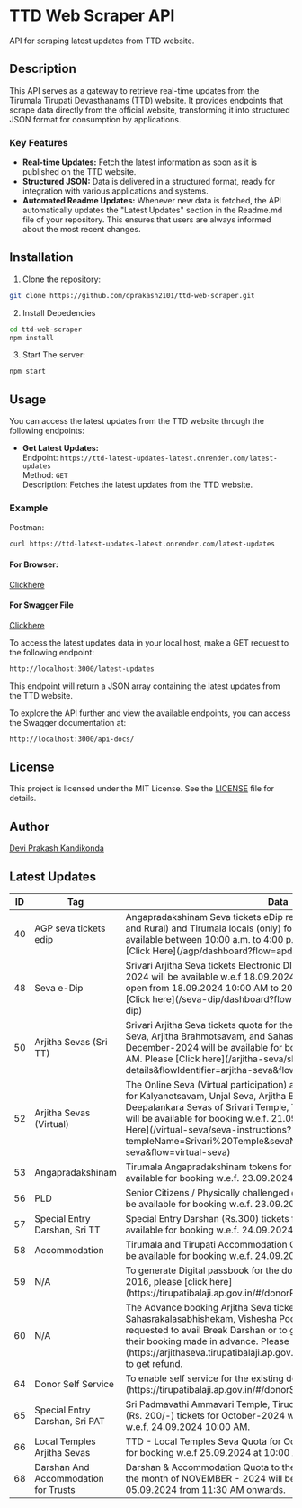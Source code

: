 # TTD Web Scraper API

API for scraping latest updates from TTD website.

## Description

This API serves as a gateway to retrieve real-time updates from the Tirumala Tirupati Devasthanams (TTD) website. It provides endpoints that scrape data directly from the official website, transforming it into structured JSON format for consumption by applications.

### Key Features

- **Real-time Updates:** Fetch the latest information as soon as it is published on the TTD website.
- **Structured JSON:** Data is delivered in a structured format, ready for integration with various applications and systems.
- **Automated Readme Updates:** Whenever new data is fetched, the API automatically updates the "Latest Updates" section in the Readme.md file of your repository. This ensures that users are always informed about the most recent changes.

## Installation

1. Clone the repository:

```bash
git clone https://github.com/dprakash2101/ttd-web-scraper.git
```

2. Install Depedencies

```bash
cd ttd-web-scraper
npm install
```

3. Start The server:

```bash
npm start
```



## Usage

You can access the latest updates from the TTD website through the following endpoints:

- **Get Latest Updates:**  
  Endpoint: `https://ttd-latest-updates-latest.onrender.com/latest-updates`  
  Method: `GET`  
  Description: Fetches the latest updates from the TTD website.

### Example
Postman:
```bash
curl https://ttd-latest-updates-latest.onrender.com/latest-updates
```
#### For Browser:
 [Clickhere](https://ttd-latest-updates-latest.onrender.com/latest-updates)

 #### For Swagger File
 [Clickhere](https://ttd-latest-updates-latest.onrender.com/api-docs/)


To access the latest updates data in your local host, make a GET request to the following endpoint:

```bash
http://localhost:3000/latest-updates
```
This endpoint will return a JSON array containing the latest updates from the TTD website.

To explore the API further and view the available endpoints, you can access the Swagger documentation at:

```bash
http://localhost:3000/api-docs/
```

## License

This project is licensed under the MIT License. See the [LICENSE](LICENSE) file for details.

## Author

[Devi Prakash Kandikonda](https://github.com/dprakash2101)

## Latest Updates
<table><thead><tr><th>ID</th><th>Tag</th><th>Data</th><th>Published At</th></tr></thead><tbody><tr><td>40</td><td>AGP seva tickets edip</td><td>Angapradakshinam Seva tickets eDip registrations for Tirupati (Urban and Rural) and Tirumala locals (only) for 21.09.2024 (Saturday) will be available between 10:00 a.m. to 4:00 p.m. on 19.09.2024. Please [Click Here](/agp/dashboard?flow=apd&flowIdentifier=apd)</td><td>2024-09-18T06:52:07.666Z</td></tr><tr><td>48</td><td>Seva e-Dip </td><td>Srivari Arjitha Seva tickets Electronic DIP Registrations for December-2024 will be available w.e.f  18.09.2024 10:00 AM. Registrations will be open from 18.09.2024 10:00 AM to 20.09.2024 10:00 AM. Please [Click here](/seva-dip/dashboard?flow=seva-dip&flowIdentifier=seva-dip)</td><td>2024-09-17T03:32:36.963Z</td></tr><tr><td>50</td><td>Arjitha Sevas (Sri TT)</td><td>Srivari Arjitha Seva tickets quota for the Sevas like Kalyanam, Unjal Seva, Arjitha Brahmotsavam, and Sahasra Deepalankara Seva for December-2024 will be available for booking w.e.f. 21.09.2024 10:00 AM. Please [Click here](/arjitha-seva/slot-booking?section=pilgrim-details&flowIdentifier=arjitha-seva&flow=arjitha-seva)



</td><td>2024-09-02T07:15:01.181Z</td></tr><tr><td>52</td><td>Arjitha Sevas (Virtual)</td><td>The Online Seva (Virtual participation) and connected Darshan quota for Kalyanotsavam, Unjal Seva, Arjitha Brahmotsavam & Sahasra Deepalankara Sevas of Srivari Temple, Tirumala for December - 2024 will be available for booking w.e.f. 21.09.2024 3:00 PM. Please [Click Here](/virtual-seva/seva-instructions?templeName=Srivari%20Temple&sevaName=All&flowIdentifier=virtual-seva&flow=virtual-seva)</td><td>2024-09-18T07:02:00.956Z</td></tr><tr><td>53</td><td>Angapradakshinam</td><td>Tirumala Angapradakshinam tokens for December-2024 will be available for booking w.e.f. 23.09.2024 10:00 AM . Please </td><td>2024-09-17T03:33:39.704Z</td></tr><tr><td>56</td><td>PLD</td><td>Senior Citizens / Physically challenged quota for December-2024 will be available for booking w.e.f. 23.09.2024 3:00 PM.
</td><td>2024-09-17T14:13:34.361Z</td></tr><tr><td>57</td><td>Special Entry Darshan, Sri TT</td><td>Special Entry Darshan (Rs.300) tickets for December-2024 will be available for booking w.e.f. 24.09.2024 10:00 AM.</td><td>2024-08-19T12:20:25.094Z</td></tr><tr><td>58</td><td>Accommodation</td><td>Tirumala and Tirupati Accommodation Quota for December-2024 will be available for booking w.e.f. 24.09.2024 03:00 PM.</td><td>2024-06-12T11:22:06.189Z</td></tr><tr><td>59</td><td>N/A</td><td>To generate Digital passbook for the donations made before September 2016, please [click here](https://tirupatibalaji.ap.gov.in/#/donorPassbook).</td><td>2023-11-22T14:20:06.620Z</td></tr><tr><td>60</td><td>N/A</td><td>The Advance booking Arjitha Seva ticket holders of Sahasrakalasabhishekam, Vishesha Pooja, Nijapada darshanam are requested to avail Break Darshan or to get refund instead of Seva for their booking made in advance. Please [click here](https://arjithaseva.tirupatibalaji.ap.gov.in/#/) to avail break darshan or to get refund.</td><td>2023-11-22T14:20:16.980Z</td></tr><tr><td>64</td><td>Donor Self Service</td><td>To enable self service for the existing donors, please [Click here](https://tirupatibalaji.ap.gov.in/#/donorSelfservice).</td><td>2024-01-16T05:12:09.518Z</td></tr><tr><td>65</td><td>Special Entry Darshan, Sri PAT</td><td> Sri Padmavathi Ammavari Temple, Tiruchanoor Special Entry Darshan (Rs. 200/-) tickets for October-2024 will be available for booking w.e.f, 24.09.2024 10:00 AM.</td><td>2024-02-24T06:50:05.802Z</td></tr><tr><td>66</td><td>Local Temples Arjitha Sevas</td><td>TTD - Local Temples Seva Quota for October-2024 will be available for booking w.e.f 25.09.2024 at 10:00 AM.</td><td>2024-06-12T11:22:52.407Z</td></tr><tr><td>68</td><td>Darshan And Accommodation for Trusts</td><td>Darshan & Accommodation Quota to the Trusts / Schemes Donors for the month of NOVEMBER - 2024 will be available for booking w.e.f 05.09.2024 from 11:30 AM onwards.</td><td>2024-09-03T10:41:08.006Z</td></tr></tbody></table>
